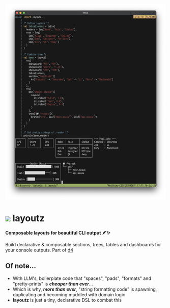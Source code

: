 <p align="center">
  <img src="pix/layoutz-demo.png" width="700">
</p>

# <img src="pix/testd-logo.png" width="60"> layoutz
**Composable layouts for beautiful CLI output 🪶✨**

Build declarative & composable sections, trees, tables and dashboards for your console outputs. Part of [d4](https://github.com/mattlianje/d4)

## Of note...
- With LLM's, boilerplate code that "spaces", "pads", "formats" and "pretty-prints" is **_cheaper than ever_**...
- Which is why, **_more than ever_**, "string formatting code" is spawning, duplicating and becoming muddled with domain logic
- **layoutz** is just a tiny, declarative DSL to combat this
